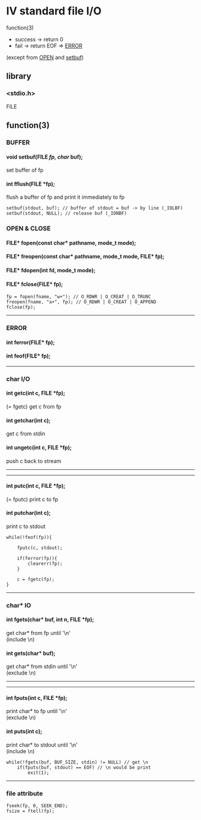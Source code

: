 # Ⅳ standard file I/O

function(3)

* success -> return 0
* fail -> return EOF => [ERROR](#ERROR)

(except from [OPEN](#OPEN) and [setbuf](#BUFFER))

## library

### <stdio.h>

FILE

## function(3)

### BUFFER

#### void setbuf(FILE *fp, char* buf); 

set buffer of fp

#### int fflush(FILE *fp); 

flush a buffer of fp and print it immediately to fp

``` 
setbuf(stdout, buf); // buffer of stdout = buf -> by line (_IOLBF)
setbuf(stdout, NULL); // release buf (_IONBF)
```

### OPEN & CLOSE

#### FILE* fopen(const char* pathname, mode_t mode); 

#### FILE* freopen(const char* pathname, mode_t mode, FILE* fp); 

#### FILE* fdopen(int fd, mode_t mode); 

#### FILE* fclose(FILE* fp); 

``` 
fp = fopen(fname, "w+"); // O_RDWR | O_CREAT | O_TRUNC
freopen(fname, "a+", fp); // O_RDWR | O_CREAT | O_APPEND
fclose(fp);
```

<hr/>

### ERROR

#### int ferror(FILE* fp); 

#### int feof(FILE* fp); 

<hr/>

### char I/O 

#### int getc(int c, FILE *fp); 

(= fgetc) get c from fp

#### int getchar(int c); 

get c from stdin

#### int ungetc(int c, FILE *fp); 

push c back to stream

<hr/><hr/>

#### int putc(int c, FILE *fp); 

(= fputc) print c to fp

#### int putchar(int c); 

print c to stdout

``` 
while(!feof(fp)){

    fputc(c, stdout);

    if(ferror(fp)){
        clearerr(fp);
    }

    c = fgetc(fp);
}
```

<hr/>

### char* IO 

#### int fgets(char* buf, int n, FILE *fp); 

get char* from fp until '\n'<br/>
(include \n)

#### int gets(char* buf); 

get char* from stdin until '\n'<br/>
(exclude \n)

<hr/><hr/>

#### int fputs(int c, FILE *fp); 

print char* to fp until '\n'<br/>
(exclude \n)

#### int puts(int c); 

print char* to stdout until '\n'<br/>
(include \n)

``` 
while(!fgets(buf, BUF_SIZE, stdin) != NULL) // get \n
    if(fputs(buf, stdout) == EOF) // \n would be print 
        exit(1);
```

<hr/>

### file attribute

``` 
fseek(fp, 0, SEEK_END);
fsize = ftell(fp);
```
